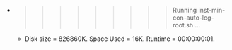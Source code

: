 * >>>>>>>>> Running inst-min-con-auto-log-root.sh ...
  * Disk size = 826860K. Space Used = 16K. Runtime = 00:00:00:01.
